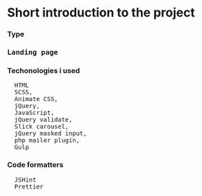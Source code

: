 <h1>Short introduction to the project</h1>
<h3>Type<h3>
<pre>
Landing page
</pre>
  <h3> Techonologies i used </h3>
  <pre>
  HTML
  SCSS,
  Animate CSS,
  jQuery,
  JavaScript,
  jQuery validate,
  Slick carousel,
  jQuery masked input,
  php mailer plugin,
  Gulp </pre>
  <h3> Code formatters </h3>
  <pre>
  JSHint
  Prettier</pre>
  
